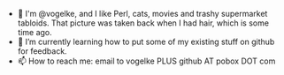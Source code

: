 - 👋 I'm @vogelke, and I like Perl, cats, movies and trashy supermarket tabloids. That picture was taken back when I had hair, which is some time ago.
- 🌱 I’m currently learning how to put some of my existing stuff on github for feedback.
- 📫 How to reach me: email to vogelke PLUS github AT pobox DOT com

<!---
vogelke/vogelke is a ✨ special ✨ repository because its `README.md` (this file) appears on your GitHub profile.
You can click the Preview link to take a look at your changes.
--->
